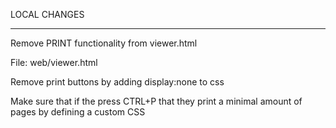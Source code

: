 LOCAL CHANGES
*************

Remove PRINT functionality from viewer.html

File: web/viewer.html

Remove print buttons by adding display:none to css

<button id="print" class="toolbarButton print hiddenMediumView" title="Print" tabindex="33" data-l10n-id="print" style="display: none;">
  <span data-l10n-id="print_label">Print</span>
</button>

<button id="secondaryPrint" class="secondaryToolbarButton print visibleMediumView" title="Print" tabindex="53" data-l10n-id="print" style="display: none;">
  <span data-l10n-id="print_label">Print</span>
</button>

Make sure that if the press CTRL+P that they print a minimal amount of pages by defining a custom CSS

<style type="text/css" media="print">
  body { visibility: hidden; display: none }
</style>